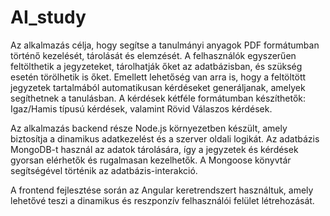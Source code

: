 # AI_study

Az alkalmazás célja, hogy segítse a tanulmányi anyagok PDF formátumban történő kezelését, tárolását és elemzését. A felhasználók egyszerűen feltölthetik a jegyzeteket, tárolhatják őket az adatbázisban, és szükség esetén törölhetik is őket. Emellett lehetőség van arra is, hogy a feltöltött jegyzetek tartalmából automatikusan kérdéseket generáljanak, amelyek segíthetnek a tanulásban. A kérdések kétféle formátumban készíthetők: Igaz/Hamis típusú kérdések, valamint Rövid Válaszos kérdések.

Az alkalmazás backend része Node.js környezetben készült, amely biztosítja a dinamikus adatkezelést és a szerver oldali logikát. Az adatbázis MongoDB-t használ az adatok tárolására, így a jegyzetek és kérdések gyorsan elérhetők és rugalmasan kezelhetők. A Mongoose könyvtár segítségével történik az adatbázis-interakció.

A frontend fejlesztése során az Angular keretrendszert használtuk, amely lehetővé teszi a dinamikus és reszponzív felhasználói felület létrehozását.
